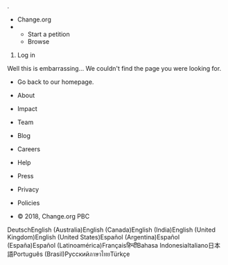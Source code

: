 <iframe height='0' src='//www.googletagmanager.com/ns.html?id=GTM-NMT3DV' style='display:none;visibility:hidden' width='0'></iframe>.

*   Change.org
*   *   Start a petition
    *   Browse

1.  Log in

Well this is embarrassing… We couldn't find the page you were looking for.

*   Go back to our homepage.

*   About
*   Impact
*   Team
*   Blog
*   Careers
*   Help
*   Press

*   Privacy
*   Policies
*   © 2018, Change.org PBC

DeutschEnglish (Australia)English (Canada)English (India)English (United Kingdom)English (United States)Español (Argentina)Español (España)Español (Latinoamérica)Françaisहिन्दीBahasa IndonesiaItaliano日本語Português (Brasil)РусскийภาษาไทยTürkçe <img src="//bat.bing.com/action/0?ti=5321513&amp;Ver=2" height="0" width="0" style="display:none. visibility: hidden;">